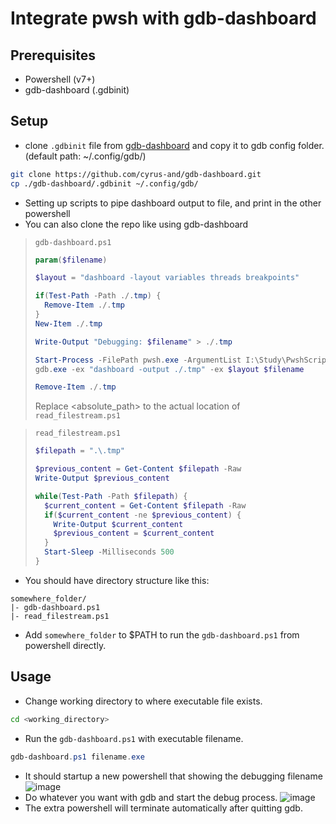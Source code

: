 # Integrate pwsh with gdb-dashboard
## Prerequisites
- Powershell (v7+)
- gdb-dashboard (.gdbinit)
## Setup 
- clone ```.gdbinit``` file from [gdb-dashboard](https://github.com/cyrus-and/gdb-dashboard.git) and copy it to gdb config folder.
(default path: ~/.config/gdb/)
```bash
git clone https://github.com/cyrus-and/gdb-dashboard.git
cp ./gdb-dashboard/.gdbinit ~/.config/gdb/
```

- Setting up scripts to pipe dashboard output to file, and print in the other powershell
- You can also clone the repo like using gdb-dashboard
> ```gdb-dashboard.ps1```
> ```powershell
> param($filename)
> 
> $layout = "dashboard -layout variables threads breakpoints"
> 
> if(Test-Path -Path ./.tmp) {
>   Remove-Item ./.tmp
> }
> New-Item ./.tmp
> 
> Write-Output "Debugging: $filename" > ./.tmp
> 
> Start-Process -FilePath pwsh.exe -ArgumentList I:\Study\PwshScript\pipeserver\read_filestream.ps1
> gdb.exe -ex "dashboard -output ./.tmp" -ex $layout $filename
> 
> Remove-Item ./.tmp
> ```
> Replace <absolute_path> to the actual location of ```read_filestream.ps1```

> ```read_filestream.ps1```
> ```powershell
> $filepath = ".\.tmp"
> 
> $previous_content = Get-Content $filepath -Raw
> Write-Output $previous_content
> 
> while(Test-Path -Path $filepath) {
>   $current_content = Get-Content $filepath -Raw
>   if($current_content -ne $previous_content) {
>     Write-Output $current_content
>     $previous_content = $current_content
>   }
>   Start-Sleep -Milliseconds 500
> }
> ```

- You should have directory structure like this:
```
somewhere_folder/
|- gdb-dashboard.ps1
|- read_filestream.ps1
```
- Add ```somewhere_folder``` to $PATH to run the ```gdb-dashboard.ps1``` from powershell directly.
## Usage
- Change working directory to where executable file exists.
```bash
cd <working_directory>
```
- Run the ```gdb-dashboard.ps1``` with executable filename.
```powershell
gdb-dashboard.ps1 filename.exe
```
- It should startup a new powershell that showing the debugging filename
![image](https://hackmd.io/_uploads/r1QMlU1Ggl.png)
- Do whatever you want with gdb and start the debug process.
![image](https://hackmd.io/_uploads/rJy3gUkzxx.png)
- The extra powershell will terminate automatically after quitting gdb.
